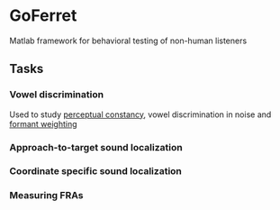 # GoFerret

Matlab framework for behavioral testing of non-human listeners


## Tasks

### Vowel discrimination
Used to study [perceptual constancy](https://www.nature.com/articles/s41467-018-07237-3), vowel discrimination in noise and [formant weighting](https://asa.scitation.org/doi/10.1121/1.4916690)

### Approach-to-target sound localization
### Coordinate specific sound localization
### Measuring FRAs
  
